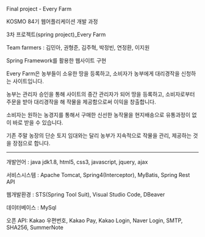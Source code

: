 Final project - Every Farm

KOSMO 84기 웹어플리케이션 개발 과정

3차 프로젝트(spring project)_Every Farm

Team farmers : 김민아, 권형준, 김주혁, 박정빈, 연정환, 이지원

Spring Framework를 활용한 웹사이트 구현

Every Farm은 농부들이 소유한 땅을 등록하고, 소비자가 농부에게 대리경작을 신청하는 사이트입니다.

농부는 관리자 승인을 통해 사이트의 중간 관리자가 되어 땅을 등록하고, 소비자로부터 주문을 받아 대리경작을 해 작물을 제공함으로써 이익을 창출합니다.

소비자는 원하는 농경지를 통해서 구매한 신선한 농작물을 현지배송으로 유통과정이 없이 바로 받을 수 있습니다.

기존 주말 농장의 단순 토지 임대와는 달리 농부가 지속적으로 작물을 관리, 제공하는 것을 장점으로 합니다.

------------------------------------

개발언어 : java jdk1.8, html5, css3, javascript, jquery, ajax

서비스시스템 : Apache Tomcat, Spring4(Interceptor), MyBatis, Spring Rest API

웹개발환경 : STS(Spring Tool Suit), Visual Studio Code, DBeaver

데이터베이스 : MySql

오픈 API: Kakao 우편번호, Kakao Pay, Kakao Login, Naver Login, SMTP, SHA256, SummerNote
